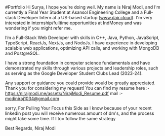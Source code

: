 #Portfolio
Hi Surya,
I hope you're doing well. My name is Niraj Modi, and I'm currently a Final Year Student at Asansol Engineering College and a Full-stack Developer Intern at a US-based startup (www.dair.cloud). I'm very interested in internship/fulltime opportunities at IndMoney and was wondering if you might refer me. 

I’m a Full-Stack Web Developer with skills in C++, Java, Python, JavaScript, TypeScript, ReactJs, NextJs, and NodeJs. I have experience in developing scalable web applications, optimizing API calls, and working with MongoDB and PostgreSQL.

I have a strong foundation in computer science fundamentals and have demonstrated my skills through various projects and leadership roles, such as serving as the Google Developer Student Clubs Lead (2023-24).

Any support or guidance you could provide would be greatly appreciated.
Thank you for considering my request! You can find my resume here :- https://nirajmodi.me/assets/NirajModi_Resume.pdf
mail :- modiniraj1034@gmail.com


sorry, For Pulling Your Focus this Side as I know because of your recent linkedin post you will receive numerous amount of dm's, and the process might take some time. If I too follow the same strategy

Best Regards,
Niraj Modi
